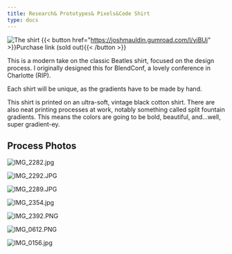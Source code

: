 ```yaml
---
title: Research& Prototypes& Pixels&Code Shirt
type: docs
---
```


![The shirt](/img/Untitled-2.png)
{{< button href="https://joshmauldin.gumroad.com/l/yjBUj" >}}Purchase link (sold out){{< /button >}}

This is a modern take on the classic Beatles shirt, focused on the design process. I originally designed this for BlendConf, a lovely conference in Charlotte (RIP).

Each shirt will be unique, as the gradients have to be made by hand.

This shirt is printed on an ultra-soft, vintage black cotton shirt. There are also neat printing processes at work, notably something called split fountain gradients. This means the colors are going to be bold, beautiful, and…well, super gradient-ey.

## Process Photos

![IMG_2282.jpg](/img/IMG_2282.jpg)

![IMG_2292.JPG](/img/IMG_2292.jpg)

![IMG_2289.JPG](/img/IMG_2289.jpg)

![IMG_2354.jpg](/img/IMG_2354.jpg)

![IMG_2392.PNG](/img/IMG_2392.png)

![IMG_0612.PNG](/img/IMG_0612.png)

![IMG_0156.jpg](/img/IMG_0156.jpg)